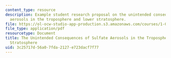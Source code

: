 ```yaml
---
content_type: resource
description: Example student research proposal on the unintended consequences of sulfate
  aerosols in the troposphere and lower stratosphere.
file: https://ol-ocw-studio-app-production.s3.amazonaws.com/courses/1-018j-ecology-i-the-earth-system-fall-2009/3c25717d56a07fda2127e723dacf7f77_MIT1_018JF09_sw_paper4.pdf
file_type: application/pdf
resourcetype: Document
title: The Unintended Consequences of Sulfate Aerosols in the Troposphere and Lower
  Stratosphere
uid: 3c25717d-56a0-7fda-2127-e723dacf7f77
---
```

